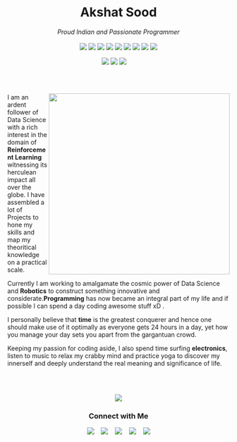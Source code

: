 <h1 align=center>Akshat Sood</h1>

<p align=center><em>Proud Indian and Passionate Programmer</em><br><br>
    <img src="https://img.shields.io/badge/Robotics-blueviolet">
    <img src="https://img.shields.io/badge/Python-blue">
    <img src="https://img.shields.io/badge/Reinforcement Learning-important">
    <img src="https://img.shields.io/badge/Javascript-yellow">
    <img src="https://img.shields.io/badge/ReactJS-critical">
    <img src="https://img.shields.io/badge/C++-blue">
    <img src="https://img.shields.io/badge/Docker-red">
    <img src="https://img.shields.io/badge/SQL-orange">
    <img src="https://img.shields.io/badge/Tableau-blueviolet">
</p>

<p align=center>
    <img src="https://badges.pufler.dev/visits/akshatsood2249/akshatsood2249">
    <img src="https://badges.pufler.dev/repos/akshatsood2249">
    <a href="https://github.com/akshatsood2249?tab=followers" target="_blank"><img src="https://img.shields.io/github/followers/akshatsood2249.svg?style=social&label=Follow&maxAge=2592000"></a><span>&nbsp;&nbsp;&nbsp;&nbsp;&nbsp;</span>
<!--     <a href="https://GitHub.com/akshatsood2249/StrapDown.js/stargazers/" target="_blank"><img src="https://img.shields.io/github/stars/akshatsood2249/StrapDown.js.svg?style=social&label=Star&maxAge=2592000"></a><span>&nbsp;&nbsp;&nbsp;&nbsp;&nbsp;</span>
    <a href="https://GitHub.com/akshatsood2249/StrapDown.js/network/" target="_blank"><img src="https://img.shields.io/github/forks/akshatsood2249/StrapDown.js.svg?style=social&label=Fork&maxAge=2592000"></a> -->
</p>
<br><br>
<p>
    <img src="https://remakelearning.org/wp-content/uploads/2020/01/122.gif" align=right width='410'>
I am an ardent follower of Data Science with a rich interest in the domain of <b>Reinforcement Learning</b> witnessing its herculean impact all over the globe. I have assembled a lot of Projects to hone my skills and map my theoritical knowledge on a practical scale. 
    
Currently I am working to amalgamate the cosmic power of Data Science and <b>Robotics</b> to construct something innovative and considerate.<b>Programming</b> has now became an integral part of my life and if possible I can spend a day coding awesome stuff xD . 

I personally believe that <b>time</b> is the greatest conquerer and hence one should make use of it optimally as everyone gets 24 hours in a day, yet how you manage your day sets you apart from the gargantuan crowd. 

Keeping my passion for coding aside, I also spend time surfing <b>electronics</b>, listen to music to relax my crabby mind and practice yoga to discover my innerself and deeply understand the real meaning and significance of life.
</p><br>

<p align=center>
<!--     <a href="https://github.com/akshatsood2249"><img src="https://github-readme-stats.vercel.app/api/top-langs/?username=akshatsood2249&layout=compact"></a> -->
    <br>
  <img align=center src="https://github-readme-stats.vercel.app/api?username=akshatsood2249&show_icons=true">
</p>

<h3 align=center> Connect with Me</h3>

<p align=center>
    <a href="https://www.facebook.com/akshatsood2249" target="_blank"><img src="https://cdn1.iconfinder.com/data/icons/logotypes/32/square-facebook-32.png"></a>&nbsp;&nbsp;&nbsp;
    <a href="https://www.instagram.com/akshatsood_209/" target="_blank"><img src="https://cdn4.iconfinder.com/data/icons/social-media-2146/512/25_social-32.png"></a>&nbsp;&nbsp;&nbsp;
    <a href="https://stackoverflow.com/users/story/13897142?newreg=d8c553c1073a4b44a9b2bba9c298eac7" target="_blank"><img src="https://cdn2.iconfinder.com/data/icons/social-icons-color/512/stackoverflow-32.png"></a>&nbsp;&nbsp;&nbsp;
    <a href="https://www.linkedin.com/in/akshatsood2249" target="_blank"><img src="https://cdn1.iconfinder.com/data/icons/logotypes/32/square-linkedin-32.png"></a>&nbsp;&nbsp;&nbsp;
    <a href="https://twitter.com/AkshatSood20" target="_blank"><img src="https://cdn3.iconfinder.com/data/icons/capsocial-round/500/twitter-32.png"></a>
</p>
